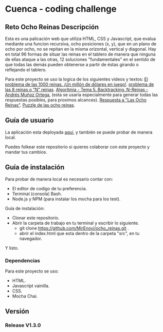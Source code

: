 
# Cuenca - coding challenge

## Reto Ocho Reinas Descripción

Esta es una palicación web que utiliza HTML, CSS y Javascript, que evalua mediante una funcion recursiva, ocho posiciones (x, y), que en un plano de ocho por ocho, no se repitan en la misma orizontal, vertical y diagonal.
Hay en total 96 formas de situar las reinas en el tablero de manera que ninguna de ellas ataque a las otras, 12 soluciones "fundamentales" en el sentido de que todas las demás pueden obtenerse a partir de éstas girando o reflejando el tablero.

Para este proyecto se uso la logica de los siguientes videos y textos:
[El problema de las 1000 reinas. ¡Un millón de dólares en juego!](https://www.youtube.com/watch?v=WOZ4wDt-iYA).
[problema de las 8 reinas o "N" reinas](https://www.youtube.com/watch?v=kORojPB_UyE).
[Algorítmia - Tema 5. Backtracking. N-Reinas - Andrés Muñoz Ortega](https://www.youtube.com/watch?v=XQYGwKiqV3Y), (esta se usaría especialmente para generar todas las respuestas posibles, para proximos alcances).
[Respuesta a "Las Ocho Reinas"](http://ende.cc/agujero/juegos/8reinas_R.html).
[Puzzle de las ocho reinas](https://ilovemedia.es/ocho-reinas/).


## Guía de usuario

La aplicación esta deployada [aquí](https://mirenovi.github.io/ocho_reinas/src/), y también se puede probar de manera local.

Puedes folkear este repositorio si quieres colaborar con este proyecto y mandar tus cambios.


## Guía de instalación

Para probar de manera local es necesario contar con:
- El editor de codigo de tu preferencia.
- Terminal (consola) Bash.
- Node.js y NPM (para instalar los mocha para los test).


Guía de instalación:

- Clonar este repositorio.
- Abrir la carpeta de trabajo en tu terminal y escribir lo siguiente.
    - git clone https://github.com/MirEnovi/ocho_reinas.git .
    - abrir el index.html que esta dentro de la carpeta "src", en tu navegador.

Y listo.

### Dependencias

Para este proyecto se uso:
- HTML.
- Javascript vainilla.
- CSS.
- Mocha Chai.


## Versión

### Release V1.3.0
